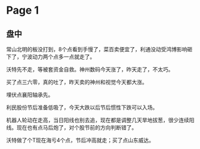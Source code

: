 # Page 1

## 盘中

常山北明的板没打到，8个点看到手慢了，菜百卖便宜了，利通没动受鸿博影响砸下了，宁波动力两个点多一点就走了。

沃特先不走，等被套资金自救。神州数码今天涨了，昨天走了，不太巧。

买了点三六零，真的吐了，昨天卖的神州和视觉今天都大涨。

埋伏点襄阳轴承先。

利民股份节后准备低吸了，今天大跌以后节后惯性下跌可以入场。

机器人轮动在走高，当日阳线也别去追，现在都是调整几天旱地拔葱，很少连续阳线。现在也有点马后炮了，对个股节前的方向判断错了。

沃特做了个T现在海亏4个点，节后冲高就走；买了点山东威达。
